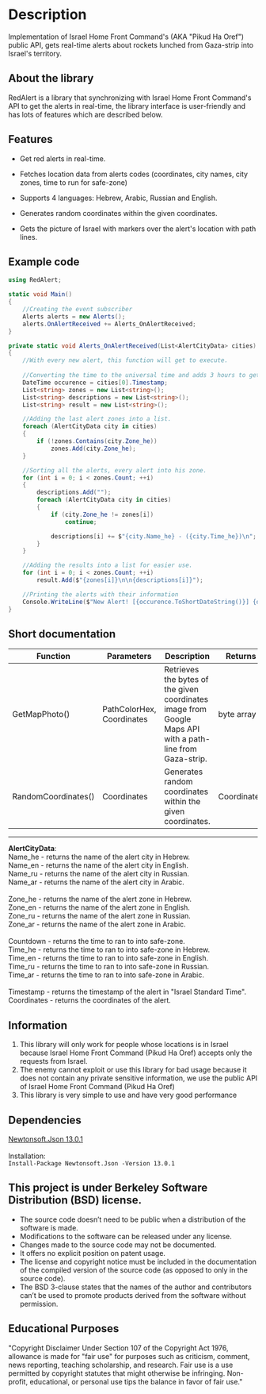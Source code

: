 # Description
Implementation of Israel Home Front Command's (AKA "Pikud Ha Oref") public API, gets real-time alerts about rockets lunched from Gaza-strip into Israel's territory. 

## About the library
RedAlert is a library that synchronizing with Israel Home Front Command's API to get the alerts in real-time,
the library interface is user-friendly and has lots of features which are described below.

## Features
* Get red alerts in real-time.
 
* Fetches location data from alerts codes (coordinates, city names, city zones, time to run for safe-zone)

* Supports 4 languages: Hebrew, Arabic, Russian and English.

* Generates random coordinates within the given coordinates.

* Gets the picture of Israel with markers over the alert's location with path lines.

## Example code
```cs
using RedAlert;

static void Main()
{
    //Creating the event subscriber
    Alerts alerts = new Alerts();
    alerts.OnAlertReceived += Alerts_OnAlertReceived;
}

private static void Alerts_OnAlertReceived(List<AlertCityData> cities)
{
    //With every new alert, this function will get to execute.
    
    //Converting the time to the universal time and adds 3 hours to get the current time in Israel.
    DateTime occurence = cities[0].Timestamp;
    List<string> zones = new List<string>();
    List<string> descriptions = new List<string>();
    List<string> result = new List<string>();

    //Adding the last alert zones into a list.
    foreach (AlertCityData city in cities)
    {
        if (!zones.Contains(city.Zone_he))
            zones.Add(city.Zone_he);
    }

    //Sorting all the alerts, every alert into his zone.
    for (int i = 0; i < zones.Count; ++i)
    {
        descriptions.Add("");
        foreach (AlertCityData city in cities)
        {
            if (city.Zone_he != zones[i])
                continue;

            descriptions[i] += $"{city.Name_he} - ({city.Time_he})\n";
        }
    }

    //Adding the results into a list for easier use.
    for (int i = 0; i < zones.Count; ++i)
        result.Add($"{zones[i]}\n\n{descriptions[i]}");

    //Printing the alerts with their information
    Console.WriteLine($"New Alert! [{occurence.ToShortDateString()}] {occurence.ToShortTimeString()}:\n" + string.Join("\n\n", result));
}
```

## Short documentation
| Function             | Parameters  |  Description | Returns       |
| -----------          |                                                           ----------- | -----------  | -----------   |
| GetMapPhoto()        |  PathColorHex, Coordinates      | Retrieves the bytes of the given coordinates image from Google Maps API with a path-line from Gaza-strip.        | byte array         |
| RandomCoordinates()  | Coordinates        | Generates random coordinates within the given coordinates.         | Coordinates         |

---
**AlertCityData**: <br>
Name_he - returns the name of the alert city in Hebrew. <br>
Name_en - returns the name of the alert city in English. <br>
Name_ru - returns the name of the alert city in Russian. <br>
Name_ar - returns the name of the alert city in Arabic. <br>
 <br>
Zone_he - returns the name of the alert zone in Hebrew. <br>
Zone_en - returns the name of the alert zone in English. <br>
Zone_ru - returns the name of the alert zone in Russian. <br>
Zone_ar - returns the name of the alert zone in Arabic. <br>
 <br>
Countdown - returns the time to ran to into safe-zone.  <br>
Time_he - returns the time to ran to into safe-zone in Hebrew. <br>
Time_en - returns the time to ran to into safe-zone in English. <br>
Time_ru - returns the time to ran to into safe-zone in Russian. <br>
Time_ar - returns the time to ran to into safe-zone in Arabic. <br>
 <br>
Timestamp - returns the timestamp of the alert in "Israel Standard Time". <br>
Coordinates - returns the coordinates of the alert.

## Information
1) This library will only work for people whose locations is in Israel because Israel Home Front Command (Pikud Ha Oref) accepts only the requests from Israel.<br>
2) The enemy cannot exploit or use this library for bad usage because it does not contain any private sensitive information, we use the public API of Israel Home Front Command (Pikud Ha Oref) <br>
3) This library is very simple to use and have very good performance

## Dependencies
[Newtonsoft.Json 13.0.1](https://www.nuget.org/packages/Newtonsoft.Json/)<br><br>Installation:<br>
```Install-Package Newtonsoft.Json -Version 13.0.1```

## This project is under Berkeley Software Distribution (BSD) license.
* The source code doesn’t need to be public when a distribution of the software is made.
* Modifications to the software can be released under any license.
* Changes made to the source code may not be documented.
* It offers no explicit position on patent usage.
* The license and copyright notice must be included in the documentation of the compiled version of the source code (as opposed to only in the source code).
* The BSD 3-clause states that the names of the author and contributors can’t be used to promote products derived from the software without permission.

## Educational Purposes
"Copyright Disclaimer Under Section 107 of the Copyright Act 1976, allowance is made for "fair use" for purposes such as criticism, comment, news reporting, teaching scholarship, and research. Fair use is a use permitted by copyright statutes that might otherwise be infringing. Non-profit, educational, or personal use tips the balance in favor of fair use."

